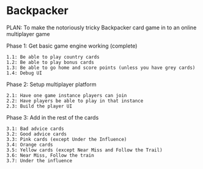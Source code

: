 # Backpacker
PLAN: To make the notoriously tricky Backpacker card game in to an online multiplayer game

Phase 1: Get basic game engine working (complete)

    1.1: Be able to play country cards
    1.2: Be able to play bonus cards
    1.3: Be able to go home and score points (unless you have grey cards)
    1.4: Debug UI
Phase 2: Setup multiplayer platform

    2.1: Have one game instance players can join
    2.2: Have players be able to play in that instance
    2.3: Build the player UI
Phase 3: Add in the rest of the cards

    3.1: Bad advice cards
    3.2: Good advice cards
    3.3: Pink cards (except Under the Influence)
    3.4: Orange cards
    3.5: Yellow cards (except Near Miss and Follow the Trail)
    3.6: Near Miss, Follow the train
    3.7: Under the influence
